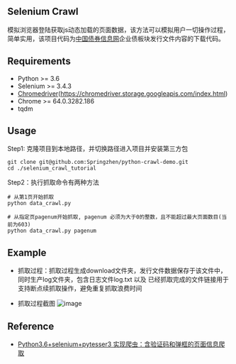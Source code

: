 ## Selenium Crawl

模拟浏览器登陆获取js动态加载的页面数据，该方法可以模拟用户一切操作过程，简单实用，该项目代码为[中国债券信息网](https://www.chinabond.com.cn/Channel/21000)企业债板块发行文件内容的下载代码。


## Requirements
- Python >= 3.6
- Selenium >= 3.4.3
- [Chromedriver](Windows10*64)(https://chromedriver.storage.googleapis.com/index.html)
- Chrome >= 64.0.3282.186
- tqdm


## Usage

Step1: 克隆项目到本地路径，并切换路径进入项目并安装第三方包
```
git clone git@github.com:Springzhen/python-crawl-demo.git
cd ./selenium_crawl_tutorial

```

Step2：执行抓取命令有两种方法
```
# 从第1页开始抓取
python data_crawl.py

# 从指定页pagenum开始抓取, pagenum 必须为大于0的整数，且不能超过最大页面数目(当前为603)
python data_crawl.py pagenum

```

## Example

- 抓取过程：抓取过程生成download文件夹，发行文件数据保存于该文件中，同时生产log文件夹，包含日志文件log.txt 以及 已经抓取完成的文件链接用于支持断点续抓取操作，避免重复抓取浪费时间

- 抓取过程截图
![image](https://github.com/Springzhen/python-crawl-demo/blob/master/selenium_crawl_tutorial/%E4%B8%AD%E5%9B%BD%E5%80%BA%E5%88%B8%E4%BF%A1%E6%81%AF%E7%BD%91%E6%8A%93%E5%8F%96%E9%A1%B9%E7%9B%AE/images/%E6%8C%87%E5%AE%9A%E4%BB%8E%E7%AC%AC600%E9%A1%B5%E5%BC%80%E5%A7%8B%E6%8A%93%E5%8F%96%E8%BF%87%E7%A8%8B.png)



## Reference

- [Python3.6+selenium+pytesser3 实现爬虫：含验证码和弹框的页面信息爬取](https://www.jianshu.com/p/125630fe3d6b)
